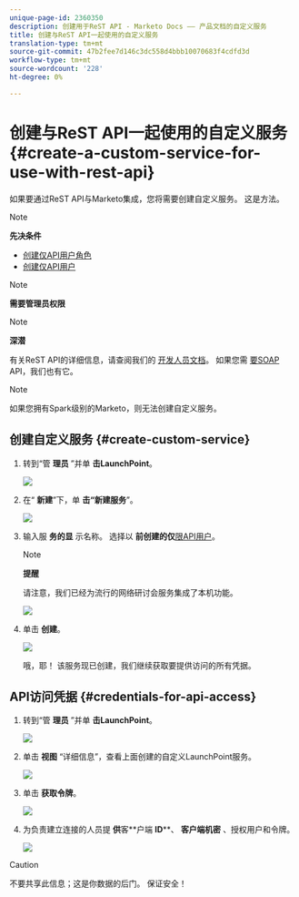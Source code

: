```yaml
---
unique-page-id: 2360350
description: 创建用于ReST API - Marketo Docs —— 产品文档的自定义服务
title: 创建与ReST API一起使用的自定义服务
translation-type: tm+mt
source-git-commit: 47b2fee7d146c3dc558d4bbb10070683f4cdfd3d
workflow-type: tm+mt
source-wordcount: '228'
ht-degree: 0%

---
```



# 创建与ReST API一起使用的自定义服务 {#create-a-custom-service-for-use-with-rest-api}

如果要通过ReST API与Marketo集成，您将需要创建自定义服务。 这是方法。

>[!NOTE]
>
>**先决条件**
>
>* [创建仅API用户角色](../../../product-docs/administration/users-and-roles/create-an-api-only-user-role.md)
>* [创建仅API用户](../../../product-docs/administration/users-and-roles/create-an-api-only-user.md)

>



>[!NOTE]
>
>**需要管理员权限**

>[!NOTE]
>
>**深潜**
>
>有关ReST API的详细信息，请查阅我们的 [开发人员文档](http://developers.marketo.com/documentation/rest/)。 如果您需 [要SOAP](http://developers.marketo.com/documentation/soap/) API，我们也有它。

>[!NOTE]
>
>如果您拥有Spark级别的Marketo，则无法创建自定义服务。

## 创建自定义服务 {#create-custom-service}

1. 转到“管 **理员** ”并单 **击LaunchPoint**。

   ![](assets/image2014-9-19-10-3a38-3a15.png)

1. 在“ **新建**”下，单 **击“新建服务**”。

   ![](assets/image2014-9-19-10-3a38-3a22.png)

1. 输入服 **务的显** 示名称。 选择以 **前创建的仅**[限API用户](../../../product-docs/administration/users-and-roles/create-an-api-only-user.md)。

   >[!NOTE]
   >
   >**提醒**
   >
   >请注意，我们已经为流行的网络研讨会服务集成了本机功能。

   ![](assets/image2014-9-19-10-3a38-3a32.png)

1. 单击 **创建**。

   ![](assets/image2014-9-19-10-3a39-3a28.png)

   哦，耶！ 该服务现已创建，我们继续获取要提供访问的所有凭据。

## API访问凭据 {#credentials-for-api-access}

1. 转到“管 **理员** ”并单 **击LaunchPoint**。

   ![](assets/image2014-9-19-10-3a42-3a11.png)

1. 单击 **视图** “详细信息”，查看上面创建的自定义LaunchPoint服务。

   ![](assets/image2014-9-19-10-3a42-3a16.png)

1. 单击 **获取令牌**。

   ![](assets/image2014-9-19-10-3a42-3a24.png)

1. 为负责建立连接的人员提 **供**客**&#x200B;户端 **ID****、 **客户端机密** 、授权用户和令牌。

   ![](assets/image2014-9-19-10-3a42-3a38.png)

>[!CAUTION]
>
>不要共享此信息；这是你数据的后门。 保证安全！

